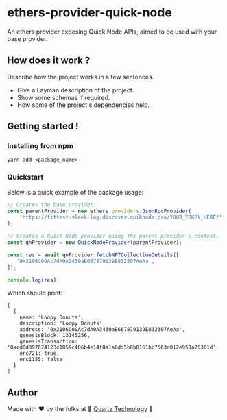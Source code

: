 # ethers-provider-quick-node
An ethers provider exposing Quick Node APIs, aimed to be used with your base provider.

## How does it work ?

Describe how the project works in a few sentences.
- Give a Layman description of the project.
- Show some schemas if required.
- How some of the project's dependencies help.

## Getting started !

### Installing from npm
```shell
yarn add <package_name>
```

### Quickstart

Below is a quick example of the package usage:
```typescript
// Creates the base provider.
const parentProvider = new ethers.providers.JsonRpcProvider(
    'https://fittest-sleek-log.discover.quiknode.pro/YOUR_TOKEN_HERE/'
);

// Creates a Quick Node provider using the parent provider's context.
const qnProvider = new QuickNodeProvider(parentProvider);

const res = await qnProvider.fetchNFTCollectionDetails([
   '0x2106C00Ac7dA0A3430aE667879139E832307AeAa',
]);

console.log(res)
```

Which should print:
````shell
[
  {
    name: 'Loopy Donuts',
    description: 'Loopy Donuts',
    address: '0x2106C00Ac7dA0A3430aE667879139E832307AeAa',
    genesisBlock: 13145256,
    genesisTransaction: '0xcd0d897674123c1859c406b4e14f8a1a6dd5b8b8161bc7563d012e950a26301d',
    erc721: true,
    erc1155: false
  }
]

````

## Author

Made with ❤️ by the folks at 🚀 [Quartz Technology](https://github.com/quartz-technology) 🚀

